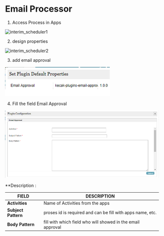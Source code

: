 # Email Processor

1. Access Process in Apps

<img src="https://raw.githubusercontent.com/kinnara-digital-studio/kecak-workflow/master/docs/assets/interim_scheduler1.png" alt="interim_scheduler1" />


2. design properties

<img src="https://raw.githubusercontent.com/kinnara-digital-studio/kecak-workflow/master/docs/assets/interim_scheduler2.png" alt="interim_scheduler2" />

3. add email approval

<img src="https://raw.githubusercontent.com/kinnara-digital-studio/kecak-workflow/master/docs/assets/emailProcessor.png" alt="emailProcessor.png" />

4. Fill the field Email Approval

<img src="https://raw.githubusercontent.com/kinnara-digital-studio/kecak-workflow/master/docs/assets/emailProcessor_field.png" alt="emailProcessor_field.png" />

**Description :

|            FIELD              |                       DESCRIPTION                         |
|-------------------------------|-----------------------------------------------------------|
|**Activities**                 |Name of Activities from the apps                           |
|**Subject Pattern**            |proses id is required and can be fill with apps name, etc. |
|**Body Pattern**               |fill with which field who will showed in the email approval|
